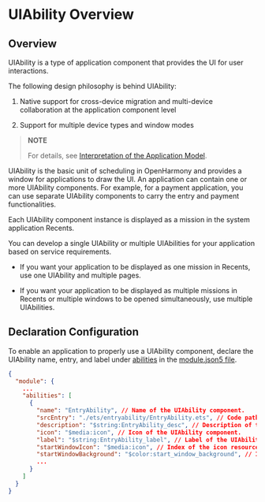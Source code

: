 # UIAbility Overview


## Overview

UIAbility is a type of application component that provides the UI for user interactions.

The following design philosophy is behind UIAbility:

1. Native support for cross-device migration and multi-device collaboration at the application component level

2. Support for multiple device types and window modes

> **NOTE**
>
> For details, see [Interpretation of the Application Model](application-model-description.md).

UIAbility is the basic unit of scheduling in OpenHarmony and provides a window for applications to draw the UI. An application can contain one or more UIAbility components. For example, for a payment application, you can use separate UIAbility components to carry the entry and payment functionalities.

Each UIAbility component instance is displayed as a mission in the system application Recents.

You can develop a single UIAbility or multiple UIAbilities for your application based on service requirements.

- If you want your application to be displayed as one mission in Recents, use one UIAbility and multiple pages.

- If you want your application to be displayed as multiple missions in Recents or multiple windows to be opened simultaneously, use multiple UIAbilities.

## Declaration Configuration

To enable an application to properly use a UIAbility component, declare the UIAbility name, entry, and label under [abilities](../quick-start/module-configuration-file.md#abilities) in the [module.json5 file](../quick-start/module-configuration-file.md).


```json
{
  "module": {
    ...
    "abilities": [
      {
        "name": "EntryAbility", // Name of the UIAbility component.
        "srcEntry": "./ets/entryability/EntryAbility.ets", // Code path of the UIAbility component.
        "description": "$string:EntryAbility_desc", // Description of the UIAbility component.
        "icon": "$media:icon", // Icon of the UIAbility component.
        "label": "$string:EntryAbility_label", // Label of the UIAbility component.
        "startWindowIcon": "$media:icon", // Index of the icon resource file.
        "startWindowBackground": "$color:start_window_background", // Index of the background color resource file.
        ...
      }
    ]
  }
}
```
